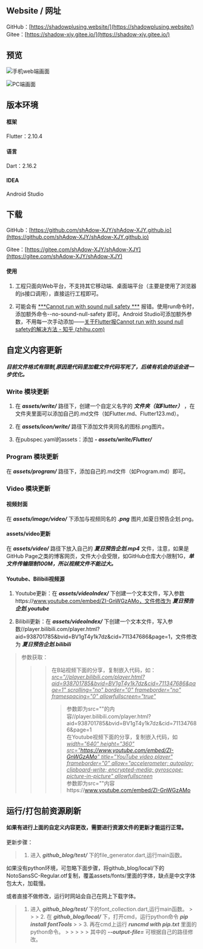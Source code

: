 ## Website / 网址

GitHub：[https://shadowplusing.website/](https://shadowplusing.website/)
Gitee：[https://shadow-xjy.gitee.io/](https://shadow-xjy.gitee.io/)

## 预览

![手机web端画面](https://img-blog.csdnimg.cn/3a7af8b41d86473194b0ca53cc0e5f6c.jpeg#pic_center)

![PC端画面](https://img-blog.csdnimg.cn/b93090d4a9684d7dbedb54496f76bf67.png#pic_center)

## 版本环境

#### 框架

Flutter：2.10.4

#### 语言

Dart：2.16.2

#### IDEA

Android Studio

## 下载

GitHub：[https://github.com/shAdow-XJY/shAdow-XJY.github.io](https://github.com/shAdow-XJY/shAdow-XJY.github.io)

Gitee：[https://gitee.com/shAdow-XJY/shAdow-XJY](https://gitee.com/shAdow-XJY/shAdow-XJY)

#### 使用

1. 工程只面向Web平台，不支持其它移动端、桌面端平台（主要是使用了浏览器的js接口调用），直接运行工程即可。

2. 可能会有 <u>***Cannot run with sound null safety ***</u> 报错。使用run命令时，添加额外命令--no-sound-null-safety 即可。Android Studio可添加额外参数，不用每一次手动添加——[关于Flutter报Cannot run with sound null safety的解决方法 - 知乎 (zhihu.com)](https://zhuanlan.zhihu.com/p/405838959)

## 自定义内容更新

##### 目前文件格式有限制,原因是代码里加载文件代码写死了，后续有机会的话会进一步优化。

### Write 模块更新

1. 在 ***assets/write/*** 路径下，创建一个自定义名字的 ***文件夹（如Flutter）*** ，在文件夹里面可以添加自己的.md文件（如Flutter.md、Flutter123.md）。

2. 在 ***assets/icon/write/*** 路径下添加文件夹同名的图标.png图片。

3. 在pubspec.yaml的assets：添加 ***- assets/write/Flutter/***

### Program 模块更新

在 ***assets/program/*** 路径下，添加自己的.md文件（如Program.md）即可。

### Video 模块更新

#### 视频封面

在 ***assets/image/video/*** 下添加与视频同名的 ***.png*** 图片,如夏日预告企划.png。

#### assets/video更新

在 ***assets/video/*** 路径下放入自己的 ***夏日预告企划.mp4*** 文件，注意，如果是GitHub Page之类的博客网页，文件大小会受限，如GitHub仓库大小限制1G，***单文件传输限制100M，所以视频文件不能过大。***

#### Youtube、Bilibili视频源

1. Youtube更新：在 ***assets/videoIndex/*** 下创建一个文本文件，写入参数https://www.youtube.com/embed/ZI-GnWGzAMo，文件修改为 ***夏日预告企划.youtube***

2. Bilibili更新：在 ***assets/videoIndex/*** 下创建一个文本文件，写入参数//player.bilibili.com/player.html?aid=938701785&bvid=BV1gT4y1k7dz&cid=711347686&page=1，文件修改为 ***夏日预告企划.bilibili***

> 参数获取：
>
> > > 在B站视频下面的分享，复制嵌入代码，如：*<u>src="//player.bilibili.com/player.html?aid=938701785&bvid=BV1gT4y1k7dz&cid=711347686&page=1" scrolling="no" border="0" frameborder="no" framespacing="0" allowfullscreen="true"</u>*
> > >
> > > > 参数即为src=""的内容//player.bilibili.com/player.html?aid=938701785&bvid=BV1gT4y1k7dz&cid=711347686&page=1  
> > > > 在Youtube视频下面的分享，复制嵌入代码，如  
> > > >  *<u>width="640" height="360" src="https://www.youtube.com/embed/ZI-GnWGzAMo" title="YouTube video player" frameborder="0" allow="accelerometer; autoplay; clipboard-write; encrypted-media; gyroscope; picture-in-picture" allowfullscreen</u>*  
> > > > 参数即为src=""内容https://www.youtube.com/embed/ZI-GnWGzAMo

## 运行/打包前资源刷新

#### 如果有进行上面的自定义内容更改，需要进行资源文件的更新才能运行正常。

更新步骤：

> 1. 进入 ***github_blog/test/*** 下的file_generator.dart,运行main函数。

如果没有python环境，可忽略下面步骤，将github_blog/local/下的NotoSansSC-Regular.otf复制，覆盖assets/fonts/里面的字体，缺点是中文字体包太大，加载慢。

或者直接不做修改，运行时网站会自己在网上下载字体。

> 1. 进入 ***github_blog/test/*** 下的font_collection.dart,运行main函数。
     >
     >    > 2. 在 ***github_blog/local/*** 下，打开cmd，运行python命令 ***pip install fontTools***
     >    > 3. 再在cmd上运行 ***runcmd with pip.txt*** 里面的python命令。
               >    >
               >    >    > 其中的 ***--output-file=*** 可根据自己的路径修改。
